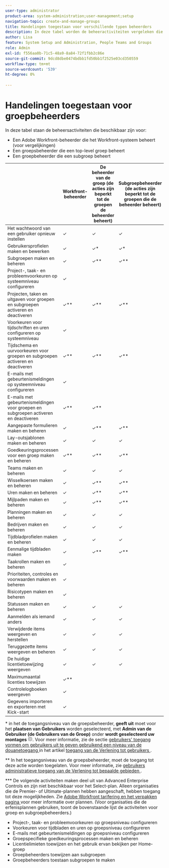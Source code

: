 ```yaml
---
user-type: administrator
product-area: system-administration;user-management;setup
navigation-topic: create-and-manage-groups
title: Handelingen toegestaan voor verschillende typen beheerders
description: In deze tabel worden de beheeractiviteiten vergeleken die beschikbaar zijn voor een Adobe Workfront-beheerder die het Workfront-systeem beheert, een groepsbeheerder die een groep op hoofdniveau beheert en een groepsbeheerder die een subgroep beheert.
author: Lisa
feature: System Setup and Administration, People Teams and Groups
role: Admin
exl-id: f556aa0b-71c5-48a9-8a84-72f1fbb2c86e
source-git-commit: 9dcd8dbe0474bdbb1fd50bb1f2525e03cd350559
workflow-type: tm+mt
source-wordcount: '539'
ht-degree: 0%

---
```


# Handelingen toegestaan voor groepbeheerders

In deze tabel staan de beheersactiviteiten die beschikbaar zijn voor:

* Een Adobe Workfront-beheerder die het Workfront-systeem beheert (voor vergelijkingen)
* Een groepsbeheerder die een top-level groep beheert
* Een groepbeheerder die een subgroep beheert

<table style="table-layout:auto"> 
 <col> 
 <col> 
 <col> 
 <col> 
 <thead> 
  <tr> 
   <th> </th> 
   <th>Workfront-beheerder </th> 
   <th>De beheerder van de groep (de acties zijn beperkt tot de groepen de beheerder beheert)</th> 
   <th>Subgroepbeheerder (de acties zijn beperkt tot de groepen die de beheerder beheert)</th> 
  </tr> 
 </thead> 
 <tbody>
  <tr> 
   <td>Het wachtwoord van een gebruiker opnieuw instellen</td> 
   <td>✓ </td> 
   <td>✓ </td> 
   <td>✓ </td> 
  </tr> 
  <tr> 
   <td>Gebruikersprofielen maken en bewerken</td> 
   <td>✓</td> 
   <td>✓*</td> 
   <td>✓*</td> 
  </tr> 
  <tr> 
   <td>Subgroepen maken en beheren</td>
   <td>✓ </td> 
   <td>✓**</td> 
   <td>✓**</td> 
  </tr> 
  <tr> 
   <td>Project-, taak- en probleemvoorkeuren op systeemniveau configureren</td> 
   <td>✓</td> 
   <td> </td> 
   <td> </td> 
  </tr> 
  <tr> 
   <td>Projecten, taken en uitgaven voor groepen en subgroepen activeren en deactiveren</td> 
   <td>✓**</td> 
   <td>✓**</td> 
   <td>✓**</td> 
  </tr> 
  <tr> 
   <td>Voorkeuren voor tijdschriften en uren configureren op systeemniveau</td> 
   <td>✓ </td> 
   <td> </td> 
   <td> </td> 
  </tr> 
  <tr> 
   <td>Tijdschema en uurvoorkeuren voor groepen en subgroepen activeren en deactiveren </td> 
   <td>✓**</td> 
   <td>✓**</td> 
   <td>✓**</td> 
  </tr> 
  <tr> 
   <td>E-mails met gebeurtenismeldingen op systeemniveau configureren</td> 
   <td>✓ </td> 
   <td> </td> 
   <td> </td> 
  </tr> 
  <tr> 
   <td>E-mails met gebeurtenismeldingen voor groepen en subgroepen activeren en deactiveren</td> 
   <td>✓** </td> 
   <td>✓**</td> 
   <td> </td> 
  </tr> 
  <tr> 
   <td>Aangepaste formulieren maken en beheren</td> 
   <td>✓ </td> 
   <td>✓**</td> 
   <td>✓**</td> 
  </tr> 
  <tr> 
   <td>Lay-outsjablonen maken en beheren</td> 
   <td>✓ </td> 
   <td>✓</td> 
   <td>✓</td> 
  </tr> 
  <tr> 
   <td>Goedkeuringsprocessen voor een groep maken en beheren</td> 
   <td>✓** </td> 
   <td>✓**</td> 
   <td>✓**</td> 
  </tr> 
  <tr> 
   <td>Teams maken en beheren</td> 
   <td>✓ </td> 
   <td>✓</td> 
   <td>✓</td> 
  </tr> 
  <tr> 
   <td>Wisselkoersen maken en beheren</td> 
   <td>✓ </td> 
   <td>✓**</td> 
   <td>✓**</td> 
  </tr> 
  <tr> 
   <td>Uren maken en beheren</td> 
   <td>✓ </td> 
   <td>✓**</td> 
   <td>✓**</td> 
  </tr> 
  <tr> 
   <td>Mijlpaden maken en beheren</td> 
   <td>✓ </td> 
   <td>✓**</td> 
   <td>✓**</td> 
  </tr> 
  <tr> 
   <td>Planningen maken en beheren</td> 
   <td>✓ </td> 
   <td>✓</td> 
   <td>✓</td> 
  </tr> 
  <tr> 
   <td>Bedrijven maken en beheren</td> 
   <td>✓ </td> 
   <td>✓</td> 
   <td>✓</td> 
  </tr> 
  <tr> 
   <td>Tijdbladprofielen maken en beheren</td> 
   <td>✓ </td> 
   <td>✓</td> 
   <td>✓</td> 
  </tr> 
  <tr> 
   <td>Eenmalige tijdbladen maken</td> 
   <td>✓</td> 
   <td>✓**</td> 
   <td>✓**</td> 
  </tr> 
  <tr> 
   <td>Taakrollen maken en beheren</td> 
   <td>✓</td> 
   <td> </td> 
   <td> </td> 
  </tr> 
  <tr> 
   <td>Prioriteiten, controles en voorwaarden maken en beheren</td> 
   <td>✓</td> 
   <td> </td> 
   <td> </td> 
  </tr> 
  <tr> 
   <td>Risicotypen maken en beheren</td> 
   <td>✓ </td> 
   <td> </td> 
   <td> </td> 
  </tr> 
  <tr> 
   <td>Statussen maken en beheren</td> 
   <td>✓ </td> 
   <td>✓ </td> 
   <td>✓</td> 
  </tr> 
  <tr> 
   <td>Aanmelden als iemand anders</td> 
   <td>✓ </td> 
   <td>✓ </td> 
   <td>✓ </td> 
  </tr> 
  <tr> 
   <td>Verwijderde items weergeven en herstellen</td> 
   <td>✓ </td> 
   <td>✓ </td> 
   <td>✓ </td> 
  </tr> 
  <tr> 
   <td>Teruggezette items weergeven en beheren</td> 
   <td>✓ </td> 
   <td>✓ </td> 
   <td>✓ </td> 
  </tr> 
  <tr> 
   <td>De huidige licentietoewijzing weergeven</td> 
   <td>✓ </td> 
   <td>✓ </td> 
   <td>✓ </td> 
  </tr> 
  <tr> 
   <td>Maximumaantal licenties toewijzen</td> 
   <td>✓** </td> 
   <td> </td> 
   <td> </td> 
  </tr> 
  <tr> 
   <td>Controlelogboeken weergeven</td> 
   <td>✓ </td> 
   <td> </td> 
   <td> </td> 
  </tr> 
  <tr> 
   <td>Gegevens importeren en exporteren met Kick-start</td> 
   <td>✓ </td> 
   <td> </td> 
   <td> </td> 
  </tr> 
 </tbody> 
</table>

&#42; in het de toegangsniveau van de groepsbeheerder, **geeft uit** moet voor het **plaatsen van Gebruikers** worden geselecteerd, met **Admin van de Gebruiker (de Gebruikers van de Groep)** onder **wordt geselecteerd uw montages** ![](assets/gear-icon-in-access-levels.png). Voor meer informatie, zie de sectie [ gebruikers&#39; toegang vormen om gebruikers uit te geven gebruikend een niveau van de douanetoegang ](../../../administration-and-setup/add-users/configure-and-grant-access/grant-access-other-users.md#access-to-edit) in het artikel [ toegang van de Verlening tot gebruikers ](../../../administration-and-setup/add-users/configure-and-grant-access/grant-access-other-users.md).

&#42;&#42; In het toegangsniveau van de groepsbeheerder, moet de toegang tot deze actie worden toegelaten. Voor meer informatie, zie [ gebruikers administratieve toegang van de Verlening tot bepaalde gebieden ](../../../administration-and-setup/add-users/configure-and-grant-access/grant-users-admin-access-certain-areas.md).

&#42;&#42;&#42; De volgende activiteiten maken deel uit van Advanced Enterprise Controls en zijn niet beschikbaar voor het Select-plan. Alleen organisaties die de Premier- of Ultimate-plannen hebben aangeschaft, hebben toegang tot deze mogelijkheden.  Zie [ Adobe Workfront tarifering en het verpakken pagina ](https://business.adobe.com/products/workfront/pricing.html) voor meer informatie over plannen. (Voor organisaties die de erfenisplannen gebruiken, toont de bovenstaande lijst de activiteiten voor groep en subgroepbeheerders.)

* Project-, taak- en probleemvoorkeuren op groepsniveau configureren
* Voorkeuren voor tijdbladen en uren op groepsniveau configureren
* E-mails met gebeurtenismeldingen op groepsniveau configureren
* Groepspecifieke goedkeuringsprocessen maken en beheren
* Licentielimieten toewijzen en het gebruik ervan bekijken per Home-groep
* Groepbeheerders toewijzen aan subgroepen
* Groepbeheerders toestaan subgroepen te maken
